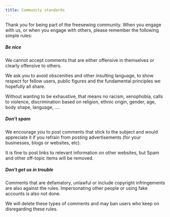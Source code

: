 ```yaml
---
title: Community standards
---
```


Thank you for being part of the freesewing community. When you engage with us, or when you engage with others, please remember the following simple rules:

##### Be nice

We cannot accept comments that are either offensive in themselves or clearly offensive to others.

We ask you to avoid obscenities and other insulting language, to show respect for fellow users, public figures and the fundamental principles we hopefully all share.

Without wanting to be exhaustive, that means no racism, xenophobia, calls to violence, discrimination based on religion, ethnic origin, gender, age, body shape, language, ….

##### Don't spam

We encourage you to post comments that stick to the subject and would appreciate it if you refrain from posting advertisements (for your businesses, blogs or websites, etc).

It is fine to post links to relevant information on other websites, but Spam and other off-topic items will be removed.

##### Don't get us in trouble

Comments that are defamatory, unlawful or include copyright infringements are also against the rules. Impersonating other people or using fake accounts is also not done.

We will delete these types of comments and may ban users who keep on disregarding these rules.
